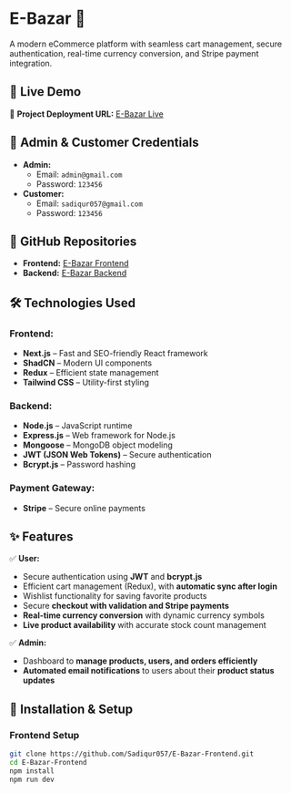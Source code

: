 # E-Bazar 🛒

A modern eCommerce platform with seamless cart management, secure authentication, real-time currency conversion, and Stripe payment integration.

## 🚀 Live Demo

🔗 **Project Deployment URL:** [E-Bazar Live](https://ebazarbd.vercel.app/)

## 🔑 Admin & Customer Credentials

- **Admin:**
  - Email: `admin@gmail.com`
  - Password: `123456`
- **Customer:**
  - Email: `sadiqur057@gmail.com`
  - Password: `123456`

## 📂 GitHub Repositories

- **Frontend:** [E-Bazar Frontend](https://github.com/Sadiqur057/E-Bazar-Frontend)
- **Backend:** [E-Bazar Backend](https://github.com/Sadiqur057/E-Bazar-Backend)

## 🛠️ Technologies Used

### **Frontend:**

- **Next.js** – Fast and SEO-friendly React framework
- **ShadCN** – Modern UI components
- **Redux** – Efficient state management
- **Tailwind CSS** – Utility-first styling

### **Backend:**

- **Node.js** – JavaScript runtime
- **Express.js** – Web framework for Node.js
- **Mongoose** – MongoDB object modeling
- **JWT (JSON Web Tokens)** – Secure authentication
- **Bcrypt.js** – Password hashing

### **Payment Gateway:**

- **Stripe** – Secure online payments

## ✨ Features

✅ **User:**

- Secure authentication using **JWT** and **bcrypt.js**
- Efficient cart management (Redux), with **automatic sync after login**
- Wishlist functionality for saving favorite products
- Secure **checkout with validation and Stripe payments**
- **Real-time currency conversion** with dynamic currency symbols
- **Live product availability** with accurate stock count management

✅ **Admin:**

- Dashboard to **manage products, users, and orders efficiently**
- **Automated email notifications** to users about their **product status updates**  

## 📌 Installation & Setup

### **Frontend Setup**

```sh
git clone https://github.com/Sadiqur057/E-Bazar-Frontend.git
cd E-Bazar-Frontend
npm install
npm run dev
```
